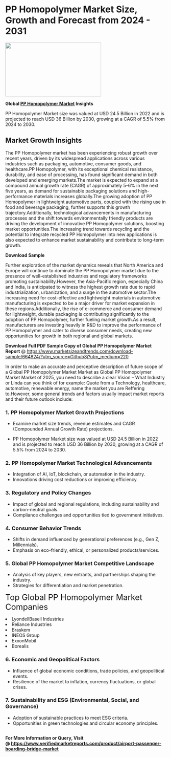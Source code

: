 <H1>PP Homopolymer Market Size, Growth and Forecast from 2024 - 2031</H1><img class="aligncenter size-medium wp-image-584254" src="https://thirdeyenews.in/wp-content/uploads/2024/09/Global-Market-Research-300x168.jpeg" alt="" width="300" height="168" /><p><strong>Global&nbsp;<a href="https://www.marketsizeandtrends.com/download-sample/664824/?utm_source=Github8j?utm_medium=220">PP Homopolymer Market</a> Insights</strong></p><p>PP Homopolymer Market size was valued at USD 24.5 Billion in 2022 and is projected to reach USD 36 Billion by 2030, growing at a CAGR of 5.5% from 2024 to 2030.</p><p><h2>Market Growth Insights</h2> <p>The PP Homopolymer market has been experiencing robust growth over recent years, driven by its widespread applications across various industries such as packaging, automotive, consumer goods, and healthcare.PP Homopolymer, with its exceptional chemical resistance, durability, and ease of processing, has found significant demand in both developed and emerging markets.The market is expected to expand at a compound annual growth rate (CAGR) of approximately 5-6% in the next five years, as demand for sustainable packaging solutions and high-performance materials increases globally.The growing adoption of PP Homopolymer in lightweight automotive parts, coupled with the rising use in food and beverage packaging, further supports this growth trajectory.Additionally, technological advancements in manufacturing processes and the shift towards environmentally friendly products are driving the development of innovative PP Homopolymer solutions, boosting market opportunities.The increasing trend towards recycling and the potential to integrate recycled PP Homopolymer into new applications is also expected to enhance market sustainability and contribute to long-term growth.</p> <p><strong>Download Sample</strong></p> <p>Further exploration of the market dynamics reveals that North America and Europe will continue to dominate the PP Homopolymer market due to the presence of well-established industries and regulatory frameworks promoting sustainability.However, the Asia-Pacific region, especially China and India, is anticipated to witness the highest growth rate due to rapid industrialization, urbanization, and a surge in the automotive sector.The increasing need for cost-effective and lightweight materials in automotive manufacturing is expected to be a major driver for market expansion in these regions.Additionally, the rise of e-commerce and consumer demand for lightweight, durable packaging is contributing significantly to the adoption of PP Homopolymer, further fueling market growth.As a result, manufacturers are investing heavily in R&D to improve the performance of PP Homopolymer and cater to diverse consumer needs, creating new opportunities for growth in both regional and global markets.</p> <p><span class=""><strong>Download Full PDF Sample Copy of Global PP Homopolymer Market Report</strong> @ <a href="https://www.marketsizeandtrends.com/download-sample/664824/?utm_source=Github8j?utm_medium=220" target="_blank">https://www.marketsizeandtrends.com/download-sample/664824/?utm_source=Github8j?utm_medium=220</a></span></p><p>In order to make an accurate and perceptive description of future scope of a Global&nbsp;PP Homopolymer Market Market as Global&nbsp;PP Homopolymer Market Market of 2025, you need to describe a clear Vision &ndash; What Industry or Linda can you think of for example: Quote from a Technology, healthcare, automotive, renewable energy, name the market you are Reffering to.However, some general trends and factors usually impact market reports and their future outlook include:</p><h3>1.&nbsp;<strong>PP Homopolymer Market Growth Projections</strong></h3><ul><li>Examine market size trends, revenue estimates and CAGR (Compounded Annual Growth Rate) projections.</li><li><p>PP Homopolymer Market size was valued at USD 24.5 Billion in 2022 and is projected to reach USD 36 Billion by 2030, growing at a CAGR of 5.5% from 2024 to 2030.</p></li></ul><h3>2.&nbsp;<strong>PP Homopolymer Market Technological Advancements</strong></h3><ul><li>Integration of AI, IoT, blockchain, or automation in the industry.</li><li>Innovations driving cost reductions or improving efficiency.</li></ul><h3>3.&nbsp;<strong>Regulatory and Policy Changes</strong></h3><ul><li>Impact of global and regional regulations, including sustainability and carbon-neutral goals.</li><li>Compliance challenges and opportunities tied to government initiatives.</li></ul><h3>4.&nbsp;<strong>Consumer Behavior Trends</strong></h3><ul><li>Shifts in demand influenced by generational preferences (e.g., Gen Z, Millennials).</li><li>Emphasis on eco-friendly, ethical, or personalized products/services.</li></ul><h3>5.&nbsp;<strong>Global PP Homopolymer Market Competitive Landscape</strong></h3><ul><li>Analysis of key players, new entrants, and partnerships shaping the industry.</li><li>Strategies for differentiation and market penetration.</li></ul><p data-pm-slice="1 1 []"><span style="color: inherit; font-family: inherit; font-size: 25px;">Top Global PP Homopolymer Market Companies</span></p><div class="" data-test-id=""><p><li>LyondellBasell Industries</li><li> Reliance Industries</li><li> Braskem</li><li> INEOS Group</li><li> ExxonMobil</li><li> Borealis</li></p></div><h3>6.&nbsp;<strong>Economic and Geopolitical Factors</strong></h3><ul><li>Influence of global economic conditions, trade policies, and geopolitical events.</li><li>Resilience of the market to inflation, currency fluctuations, or global crises.</li></ul><h3>7.&nbsp;<strong>Sustainability and ESG (Environmental, Social, and Governance)</strong></h3><ul><li>Adoption of sustainable practices to meet ESG criteria.</li><li>Opportunities in green technologies and circular economy principles.</li></ul><h2><strong style="font-size: 14px;">For More Information or Query, Visit @&nbsp;</strong><a style="background-color: #ffffff; font-size: 14px;" href="https://www.marketsizeandtrends.com/report/pp-homopolymer-market/" target="_blank">https://www.verifiedmarketreports.com/product/airport-passenger-boarding-bridge-market</a></h2>